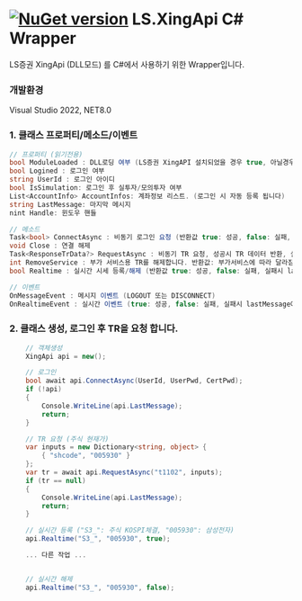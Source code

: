 # [![NuGet version](https://badge.fury.io/nu/LS.XingApi.png)](https://badge.fury.io/nu/LS.XingApi) LS.XingApi C# Wrapper

LS증권 XingApi (DLL모드) 를 C#에서 사용하기 위한 Wrapper입니다.

### 개발환경
Visual Studio 2022, NET8.0
 
### 1. 클래스 프로퍼티/메소드/이벤트
```csharp
// 프로퍼티 (읽기전용)
bool ModuleLoaded : DLL로딩 여부 (LS증권 XingAPI 설치되었을 경우 true, 아닐경우 false)
bool Logined : 로그인 여부
string UserId : 로그인 아이디
bool IsSimulation: 로그인 후 실투자/모의투자 여부
List<AccountInfo> AccountInfos: 계좌정보 리스트. (로그인 시 자동 등록 됩니다)
string LastMessage: 마지막 메시지
nint Handle: 윈도우 핸들

// 메소드
Task<bool> ConnectAsync : 비동기 로그인 요청 (반환값 true: 성공, false: 실패, 실패시 lastMessage에 오류메시지가 저장됩니다.)
void Close : 연결 해제
Task<ResponseTrData?> RequestAsync : 비동기 TR 요청, 성공시 TR 데이터 반환, 실패시 null 반환, 실패사유는 lastMessage에 저장됩니다.
int RemoveService : 부가 서비스용 TR를 해제합니다. 반환값: 부가서비스에 따라 달라짐
bool Realtime : 실시간 시세 등록/해제 (반환값 true: 성공, false: 실패, 실패시 lastMessage에 오류메시지가 저장됩니다.)

// 이벤트
OnMessageEvent : 메시지 이벤트 (LOGOUT 또는 DISCONNECT)
OnRealtimeEvent : 실시간 이벤트 (true: 성공, false: 실패, 실패시 lastMessage에 오류메시지가 저장됩니다.)

```

### 2. 클래스 생성, 로그인 후 TR을 요청 합니다.

```csharp
    // 객체생성
    XingApi api = new();

    // 로그인
    bool await api.ConnectAsync(UserId, UserPwd, CertPwd);
    if (!api)
    {
        Console.WriteLine(api.LastMessage);
        return;
    }

    // TR 요청 (주식 현재가)
    var inputs = new Dictionary<string, object> {
        { "shcode", "005930" }
    };
    var tr = await api.RequestAsync("t1102", inputs);
    if (tr == null)
    {
        Console.WriteLine(api.LastMessage);
        return;
    }

    // 실시간 등록 ("S3_": 주식 KOSPI체결, "005930": 삼성전자)
    api.Realtime("S3_", "005930", true);

    ... 다른 작업 ...


    // 실시간 해제
    api.Realtime("S3_", "005930", false);
```

